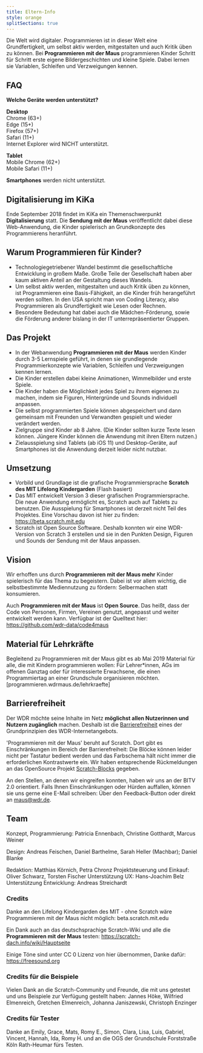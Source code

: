 ```yaml
---
title: Eltern-Info
style: orange
splitSections: true
---
```


Die Welt wird digitaler. Programmieren ist in dieser Welt eine Grundfertigkeit, um selbst aktiv werden, mitgestalten und auch Kritik üben zu können. Bei **Programmieren mit der Maus** programmieren Kinder Schritt für Schritt erste eigene Bildergeschichten und kleine Spiele. Dabei lernen sie Variablen, Schleifen und Verzweigungen kennen.

## FAQ

**Welche Geräte werden unterstützt?**

**Desktop**  
Chrome (63+)  
Edge (15+)  
Firefox (57+)  
Safari (11+)  
Internet Explorer wird NICHT unterstützt.

**Tablet**  
Mobile Chrome (62+)  
Mobile Safari (11+)

**Smartphones** werden nicht unterstützt.

## Digitalisierung im KiKa
Ende September 2018 findet im KiKa ein Themenschwerpunkt **Digitalisierung** statt. Die **Sendung mit der Maus** veröffentlicht dabei diese Web-Anwendung, die Kinder spielerisch an Grundkonzepte des Programmierens heranführt.

## Warum Programmieren für Kinder?
- Technologiegetriebener Wandel bestimmt die gesellschaftliche Entwicklung in großem Maße. Große Teile der Gesellschaft haben aber kaum aktiven Anteil an der Gestaltung dieses Wandels.
- Um selbst aktiv werden, mitgestalten und auch Kritik üben zu können, ist Programmieren eine Basis-Fähigkeit, an die Kinder früh herangeführt werden sollten. In den USA spricht man von Coding Literacy, also Programmieren als Grundfertigkeit wie Lesen oder Rechnen.
- Besondere Bedeutung hat dabei auch die Mädchen-Förderung, sowie die Förderung anderer bislang in der IT unterrepräsentierter Gruppen.

## Das Projekt
- In der Webanwendung **Programmieren mit der Maus** werden Kinder durch 3-5 Lernspiele geführt, in denen sie grundlegende Programmierkonzepte wie Variablen, Schleifen und Verzweigungen kennen lernen.
- Die Kinder erstellen dabei kleine Animationen, Wimmelbilder und erste Spiele.
- Die Kinder haben die Möglichkeit jedes Spiel zu ihrem eigenen zu machen, indem sie Figuren, Hintergründe und Sounds individuell anpassen.
- Die selbst programmierten Spiele können abgespeichert und dann gemeinsam mit Freunden und Verwandten gespielt und wieder verändert werden.
- Zielgruppe sind Kinder ab 8 Jahre. (Die Kinder sollten kurze Texte lesen können. Jüngere Kinder können die Anwendung mit ihren Eltern nutzen.)
- Zielausspielung sind Tablets (ab iOS 11) und Desktop-Geräte, auf Smartphones ist die Anwendung derzeit leider nicht nutzbar.

## Umsetzung
- Vorbild und Grundlage ist die grafische Programmiersprache **Scratch des MIT Lifelong Kindergarden** (Flash basiert)
- Das MIT entwickelt Version 3 dieser grafischen Programmiersprache. Die neue Anwendung ermöglicht es, Scratch auch auf Tablets zu benutzen. Die Ausspielung für Smartphones ist derzeit nicht Teil des Projektes. Eine Vorschau davon ist hier zu finden: https://beta.scratch.mit.edu
- Scratch ist Open Source Software. Deshalb konnten wir eine WDR-Version von Scratch 3 erstellen und sie in den Punkten Design, Figuren und Sounds der Sendung mit der Maus anpassen.

## Vision
Wir erhoffen uns durch **Programmieren mit der Maus mehr** Kinder spielerisch für das Thema zu begeistern. Dabei ist vor allem wichtig, die selbstbestimmte Mediennutzung zu fördern: Selbermachen statt konsumieren.

Auch **Programmieren mit der Maus** ist **Open Source**. Das heißt, dass der Code von Personen, Firmen, Vereinen genutzt, angepasst und weiter entwickelt werden kann. Verfügbar ist der Quelltext hier: https://github.com/wdr-data/code4maus

## Material für Lehrkräfte
Begleitend zu Programmieren mit der Maus gibt es ab Mai 2019 Material für alle, die mit Kindern programmieren wollen: Für Lehrer*innen, AGs im offenen Ganztag oder für interessierte Erwachsene, die einen Programmiertag an einer Grundschule organisieren möchten. [programmieren.wdrmaus.de/lehrkraefte]

## Barrierefreiheit
Der WDR möchte seine Inhalte im Netz **möglichst allen Nutzerinnen und Nutzern zugänglich** machen. Deshalb ist die [Barrierefreiheit](https://www1.wdr.de/hilfe/barrierefrei102.html) eines der Grundprinzipien des WDR-Internetangebots.

'Programmieren mit der Maus' beruht auf Scratch. Dort gibt es Einschränkungen im Bereich der Barrierefreiheit: Die Blöcke können leider nicht per Tastatur bedient werden und das Farbschema hält nicht immer die erforderlichen Kontrastwerte ein. Wir haben entsprechende Rückmeldungen an das OpenSource Projekt [Scratch-Blocks](https://github.com/LLK/scratch-blocks/issues/1884) gegeben.

An den Stellen, an denen wir eingreifen konnten, haben wir uns an der BITV 2.0 orientiert. Falls Ihnen Einschränkungen oder Hürden auffallen, können sie uns gerne eine E-Mail schreiben: Über den Feedback-Button oder direkt an maus@wdr.de.

## Team

Konzept, Programmierung: Patricia Ennenbach, Christine Gotthardt, Marcus Weiner

Design: Andreas Feischen, Daniel Barthelme, Sarah Heller (Machbar); Daniel Blanke

Redaktion: Matthias Körnich, Petra Chronz
Projektsteuerung und Einkauf: Oliver Schwarz, Torsten Fischer
Unterstützung UX: Hans-Joachim Belz
Unterstützung Entwicklung: Andreas Streichardt

### Credits
Danke an den Lifelong Kindergarden des MIT - ohne Scratch wäre Programmieren mit der Maus nicht möglich: beta.scratch.mit.edu

Ein Dank auch an das deutschsprachige Scratch-Wiki und alle die **Programmieren mit der Maus** testen: https://scratch-dach.info/wiki/Hauptseite

Einige Töne sind unter CC 0 Lizenz von hier übernommen, Danke dafür: https://freesound.org

### Credits für die Beispiele 

Vielen Dank an die Scratch-Community und Freunde, die mit uns getestet und uns Beispiele zur Verfügung gestellt haben: 
Jannes Höke, Wilfried Elmenreich, Gretchen Elmenreich, Johanna Janiszewski, Christoph Enzinger

### Credits für Tester

Danke an Emily, Grace, Mats, Romy E., Simon, Clara, Lisa, Luis, Gabriel, Vincent, Hannah, Ida, Romy H. und an die OGS der Grundschule Forststraße Köln Rath-Heumar fürs Testen.
